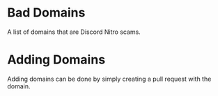 # Bad Domains
A list of domains that are Discord Nitro scams.

# Adding Domains
Adding domains can be done by simply creating a pull request with the domain.
